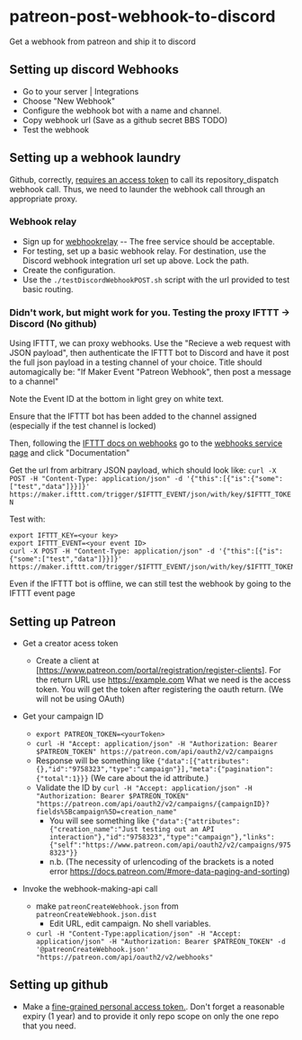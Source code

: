 # patreon-post-webhook-to-discord
Get a webhook from patreon and ship it to discord


## Setting up discord Webhooks

* Go to your server | Integrations
* Choose "New Webhook"
* Configure the webhook bot with a name and channel.
* Copy webhook url (Save as a github secret BBS TODO)
* Test the webhook 

## Setting up a webhook laundry

Github, correctly, [requires an access token](https://docs.github.com/en/rest/repos/repos?apiVersion=2022-11-28#create-a-repository-dispatch-event) to call its repository_dispatch webhook call. Thus, we need to launder the webhook call through an appropriate proxy. 

### Webhook relay

* Sign up for [webhookrelay](https://my.webhookrelay.com/) -- The free service should be acceptable.
* For testing, set up a basic webhook relay. For destination, use the Discord webhook integration url set up above. Lock the path.
* Create the configuration.
* Use the `./testDiscordWebhookPOST.sh` script with the url provided to test basic routing.


### Didn't work, but might work for you. Testing the proxy IFTTT -> Discord (No github) 

Using IFTTT, we can proxy webhooks. Use the "Recieve a web request with JSON payload", then authenticate the IFTTT bot to Discord and have it post the full json payload in a testing channel of your choice. Title should automagically be: "If Maker Event "Patreon Webhook", then post a message to a channel"

Note the Event ID at the bottom in light grey on white text. 

Ensure that the IFTTT bot has been added to the channel assigned (especially if the test channel is locked)

Then, following the [IFTTT docs on webhooks](https://help.ifttt.com/hc/en-us/articles/115010230347-Webhooks-service-FAQ) go to the [webhooks service page](https://ifttt.com/maker_webhooks) and click "Documentation"

Get the url from arbitrary JSON payload, which should look like: `curl -X POST -H "Content-Type: application/json" -d '{"this":[{"is":{"some":["test","data"]}}]}' https://maker.ifttt.com/trigger/$IFTTT_EVENT/json/with/key/$IFTTT_TOKEN`

Test with:

```{.bash}
export IFTTT_KEY=<your key>
export IFTTT_EVENT=<your event ID>
curl -X POST -H "Content-Type: application/json" -d '{"this":[{"is":{"some":["test","data"]}}]}' https://maker.ifttt.com/trigger/$IFTTT_EVENT/json/with/key/$IFTTT_TOKEN
```

Even if the IFTTT bot is offline, we can still test the webhook by going to the IFTTT event page

## Setting up Patreon
* Get a creator acess token
  * Create a client at [https://www.patreon.com/portal/registration/register-clients]. For the return URL use https://example.com What we need is the access token. You will get the token after registering the oauth return. (We will not be using OAuth)
* Get your campaign ID
  * `export PATREON_TOKEN=<yourToken>`
  * `curl -H "Accept: application/json" -H "Authorization: Bearer $PATREON_TOKEN" https://patreon.com/api/oauth2/v2/campaigns`
  * Response will be something like `{"data":[{"attributes":{},"id":"9758323","type":"campaign"}],"meta":{"pagination":{"total":1}}}` (We care about the id attribute.)  
  * Validate the ID by `curl -H "Accept: application/json" -H "Authorization: Bearer $PATREON_TOKEN" "https://patreon.com/api/oauth2/v2/campaigns/{campaignID}?fields%5Bcampaign%5D=creation_name"`
    * You will see something like `{"data":{"attributes":{"creation_name":"Just testing out an API interaction"},"id":"9758323","type":"campaign"},"links":{"self":"https://www.patreon.com/api/oauth2/v2/campaigns/9758323"}}`
    * n.b. (The necessity of urlencoding of the brackets is a noted error https://docs.patreon.com/#more-data-paging-and-sorting)

* Invoke the webhook-making-api call
  * make `patreonCreateWebhook.json` from `patreonCreateWebhook.json.dist`
    * Edit URL, edit campaign. No shell variables.
  * `curl -H "Content-Type:application/json" -H "Accept: application/json" -H "Authorization: Bearer $PATREON_TOKEN" -d '@patreonCreateWebhook.json' "https://patreon.com/api/oauth2/v2/webhooks"`



## Setting up github

* Make a [fine-grained personal access token.](https://docs.github.com/en/authentication/keeping-your-account-and-data-secure/creating-a-personal-access-token#creating-a-fine-grained-personal-access-token). Don't forget a reasonable expiry (1 year) and to provide it only repo scope on only the one repo that you need.

